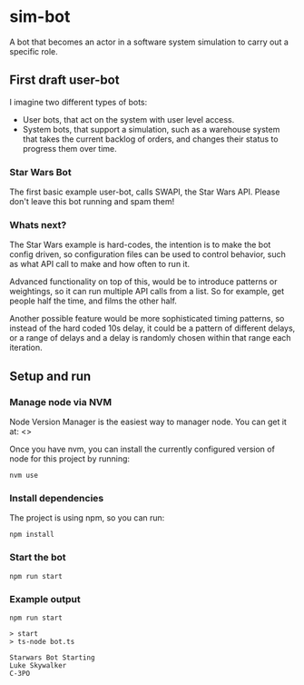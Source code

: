 # sim-bot
 A bot that becomes an actor in a software system simulation to carry out a specific role.

## First draft user-bot

I imagine two different types of bots:

- User bots, that act on the system with user level access.
- System bots, that support a simulation, such as a warehouse system that takes the current backlog of orders, and changes their status to progress them over time.

### Star Wars Bot

The first basic example user-bot, calls SWAPI, the Star Wars API. Please don't leave this bot running and spam them!

### Whats next?

The Star Wars example is hard-codes, the intention is to make the bot config driven, so configuration files can be used to control behavior, such as what API call to make and how often to run it.

Advanced functionality on top of this, would be to introduce patterns or weightings, so it can run multiple API calls from a list. So for example, get people half the time, and films the other half.

Another possible feature would be more sophisticated timing patterns, so instead of the hard coded 10s delay, it could be a pattern of different delays, or a range of delays and a delay is randomly chosen within that range each iteration.

## Setup and run


### Manage node via NVM

Node Version Manager is the easiest way to manager node. You can get it at: <>

Once you have nvm, you can install the currently configured version of node for this project by running:

```
nvm use
```

### Install dependencies

The project is using npm, so you can run:

```
npm install
```

### Start the bot

```
npm run start
```

### Example output

```
npm run start

> start
> ts-node bot.ts

Starwars Bot Starting
Luke Skywalker
C-3PO
```
